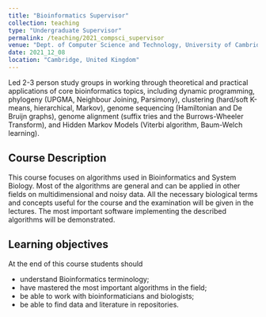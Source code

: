 ```yaml
---
title: "Bioinformatics Supervisor"
collection: teaching
type: "Undergraduate Supervisor"
permalink: /teaching/2021_compsci_supervisor
venue: "Dept. of Computer Science and Technology, University of Cambridge"
date: 2021_12_08
location: "Cambridge, United Kingdom"
---
```


Led 2-3 person study groups in working through theoretical and practical applications of core bioinformatics topics,
including dynamic programming,
phylogeny (UPGMA, Neighbour Joining, Parsimony),
clustering (hard/soft K-means, hierarchical, Markov),
genome sequencing (Hamiltonian and De Bruijn graphs),
genome alignment (suffix tries and the Burrows-Wheeler Transform),
and Hidden Markov Models (Viterbi algorithm, Baum-Welch learning).

## Course Description

This course focuses on algorithms used in Bioinformatics and System Biology. Most of the algorithms are general and can be applied in other fields on multidimensional and noisy data. All the necessary biological terms and concepts useful for the course and the examination will be given in the lectures. The most important software implementing the described algorithms will be demonstrated.

## Learning objectives

At the end of this course students should

* understand Bioinformatics terminology;
* have mastered the most important algorithms in the field;
* be able to work with bioinformaticians and biologists;
* be able to find data and literature in repositories.
